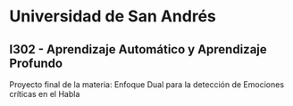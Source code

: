 # Universidad de San Andrés
## I302 - Aprendizaje Automático y Aprendizaje Profundo
Proyecto final de la materia: Enfoque Dual para la detección de Emociones críticas en el Habla 
